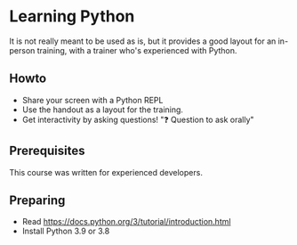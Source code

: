 # Learning Python

It is not really meant to be used as is, but it provides a good layout for an
in-person training, with a trainer who's experienced with Python.

## Howto

- Share your screen with a Python REPL
- Use the handout as a layout for the training.
- Get interactivity by asking questions! "❓ Question to ask orally"



## Prerequisites

This course was written for experienced developers.

## Preparing

- Read https://docs.python.org/3/tutorial/introduction.html
- Install Python 3.9 or 3.8
